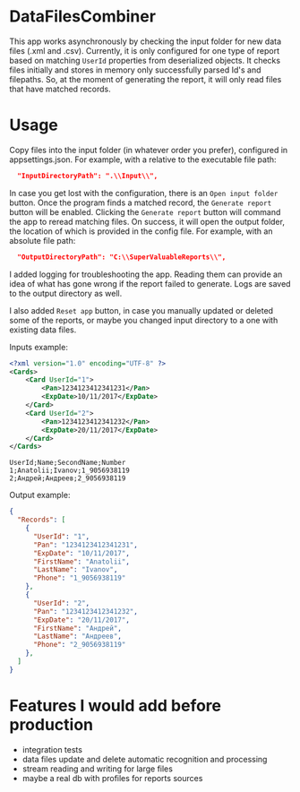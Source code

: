 # DataFilesCombiner

This app works asynchronously by checking the input folder for new data files (.xml and .csv). Currently, it is only configured for one type of report based on matching `UserId` properties from deserialized objects. It checks files initially and stores in memory only successfully parsed Id's and filepaths. So, at the moment of generating the report, it will only read files that have matched records.

# Usage

Copy files into the input folder (in whatever order you prefer), configured in appsettings.json. For example, with a relative to the executable file path:

```json
  "InputDirectoryPath": ".\\Input\\",
```

In case you get lost with the configuration, there is an `Open input folder` button. Once the program finds a matched record, the `Generate report` button will be enabled. Clicking the `Generate report` button will command the app to reread matching files. On success, it will open the output folder, the location of which is provided in the config file. For example, with an absolute file path:

```json
  "OutputDirectoryPath": "C:\\SuperValuableReports\\",
```

I added logging for troubleshooting the app. Reading them can provide an idea of what has gone wrong if the report failed to generate. Logs are saved to the output directory as well.

I also added `Reset app` button, in case you manually updated or deleted some of the reports, or maybe you changed input directory to a one with existing data files.

Inputs example:

```xml
<?xml version="1.0" encoding="UTF-8" ?>
<Cards>
    <Card UserId="1">
        <Pan>1234123412341231</Pan>
        <ExpDate>10/11/2017</ExpDate>
    </Card>
    <Card UserId="2">
        <Pan>1234123412341232</Pan>
        <ExpDate>20/11/2017</ExpDate>
    </Card>
</Cards>
```

```csv
UserId;Name;SecondName;Number
1;Anatolii;Ivanov;1_9056938119
2;Андрей;Андреев;2_9056938119
```

Output example:

```json
{
  "Records": [
    {
      "UserId": "1",
      "Pan": "1234123412341231",
      "ExpDate": "10/11/2017",
      "FirstName": "Anatolii",
      "LastName": "Ivanov",
      "Phone": "1_9056938119"
    },
    {
      "UserId": "2",
      "Pan": "1234123412341232",
      "ExpDate": "20/11/2017",
      "FirstName": "Андрей",
      "LastName": "Андреев",
      "Phone": "2_9056938119"
    },
  ]
}
```

# Features I would add before production

- integration tests
- data files update and delete automatic recognition and processing
- stream reading and writing for large files
- maybe a real db with profiles for reports sources